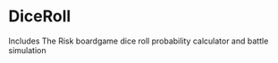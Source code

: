 DiceRoll
========
Includes
The Risk boardgame dice roll probability calculator and battle simulation
